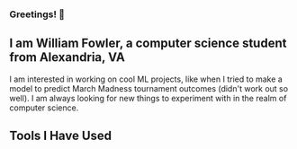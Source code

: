 ### Greetings! 👋

<!--
**williamfowler/williamfowler** is a ✨ _special_ ✨ repository because its `README.md` (this file) appears on your GitHub profile.

Here are some ideas to get you started:

- 🔭 I’m currently working on ...
- 🌱 I’m currently learning ...
- 👯 I’m looking to collaborate on ...
- 🤔 I’m looking for help with ...
- 💬 Ask me about ...
- 📫 How to reach me: ...
- 😄 Pronouns: ...
- ⚡ Fun fact: ...
-->
## I am William Fowler, a computer science student from Alexandria, VA

I am interested in working on cool ML projects, like when I tried to make a model to predict March Madness tournament outcomes (didn't work out so well). I am always looking for new things to experiment with in the realm of computer science.

## Tools I Have Used
